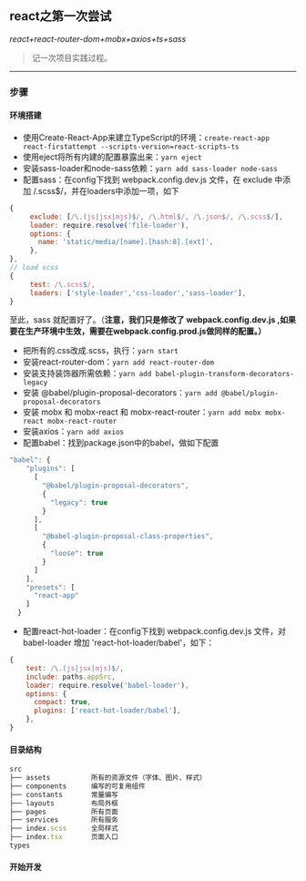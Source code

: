 ## react之第一次尝试

*react+react-router-dom+mobx+axios+ts+sass*

> 记一次项目实践过程。

----
### 步骤

#### 环境搭建

- 使用Create-React-App来建立TypeScript的环境：`create-react-app react-firstattempt --scripts-version=react-scripts-ts`
- 使用eject将所有内建的配置暴露出来：`yarn eject`
- 安装sass-loader和node-sass依赖：`yarn add sass-loader node-sass`
- 配置sass：在config下找到 webpack.config.dev.js 文件，在 exclude 中添加 /.scss$/，并在loaders中添加一项，如下
```javascript
{
     exclude: [/\.(js|jsx|mjs)$/, /\.html$/, /\.json$/, /\.scss$/],
     loader: require.resolve('file-loader'),
     options: {
       name: 'static/media/[name].[hash:8].[ext]',
     },
},
// load scss
{
     test: /\.scss$/,
     loaders: ['style-loader','css-loader','sass-loader'],
}
```
至此，sass 就配置好了。（**注意，我们只是修改了 webpack.config.dev.js ,如果要在生产环境中生效，需要在webpack.config.prod.js做同样的配置。）**
- 把所有的.css改成.scss，执行：`yarn start`
- 安装react-router-dom：`yarn add react-router-dom`
- 安装支持装饰器所需依赖：`yarn add babel-plugin-transform-decorators-legacy`
- 安装 @babel/plugin-proposal-decorators：`yarn add @babel/plugin-proposal-decorators`
- 安装 mobx 和 mobx-react 和 mobx-react-router：`yarn add mobx mobx-react mobx-react-router`
- 安装axios：`yarn add axios`
- 配置babel：找到package.json中的babel，做如下配置
```javascript
"babel": {
    "plugins": [
      [
        "@babel/plugin-proposal-decorators",
        {
          "legacy": true
        }
      ],
      [
        "@babel-plugin-proposal-class-properties",
        {
          "loose": true
        }
      ]
    ],
    "presets": [
      "react-app"
    ]
  }
```
- 配置react-hot-loader：在config下找到 webpack.config.dev.js 文件，对 babel-loader 增加 'react-hot-loader/babel'，如下：
```javascript
{
    test: /\.(js|jsx|mjs)$/,
    include: paths.appSrc,
    loader: require.resolve('babel-loader'),
    options: {
      compact: true,
      plugins: ['react-hot-loader/babel'],
    },
}
```

#### 目录结构

```javascript
src
├── assets          所有的资源文件（字体、图片、样式）
├── components      编写的可复用组件
├── constants       常量编写
├── layouts         布局外框
├── pages           所有页面
├── services        所有服务
├── index.scss      全局样式
├── index.tsx       页面入口
types
```

#### 开始开发

